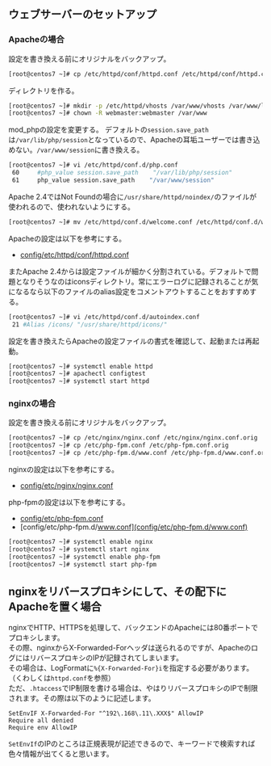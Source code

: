 ## ウェブサーバーのセットアップ

### Apacheの場合

設定を書き換える前にオリジナルをバックアップ。

```bash
[root@centos7 ~]# cp /etc/httpd/conf/httpd.conf /etc/httpd/conf/httpd.conf.orig
```

ディレクトリを作る。

```bash
[root@centos7 ~]# mkdir -p /etc/httpd/vhosts /var/www/vhosts /var/www/logs/httpd /var/www/session
[root@centos7 ~]# chown -R webmaster:webmaster /var/www
```

mod_phpの設定を変更する。
デフォルトの`session.save_path`は`/var/lib/php/session`となっているので、Apacheの耳垢ユーザーでは書き込めない。`/var/www/session`に書き換える。

```bash
[root@centos7 ~]# vi /etc/httpd/conf.d/php.conf
 60     #php_value session.save_path    "/var/lib/php/session"
 61     php_value session.save_path    "/var/www/session"
```

Apache 2.4ではNot Foundの場合に`/usr/share/httpd/noindex/`のファイルが使われるので、使われないようにする。

```bash
[root@centos7 ~]# mv /etc/httpd/conf.d/welcome.conf /etc/httpd/conf.d/welcome.conf.bk
```

Apacheの設定は以下を参考にする。

- [config/etc/httpd/conf/httpd.conf](config/etc/httpd/conf/httpd.conf)

またApache 2.4からは設定ファイルが細かく分割されている。デフォルトで問題となりそうなのはiconsディレクトリ。常にエラーログに記録されることが気になるなら以下のファイルのalias設定をコメントアウトすることをおすすめする。

```bash
[root@centos7 ~]# vi /etc/httpd/conf.d/autoindex.conf
 21 #Alias /icons/ "/usr/share/httpd/icons/"
```

設定を書き換えたらApacheの設定ファイルの書式を確認して、起動または再起動。

```bash
[root@centos7 ~]# systemctl enable httpd
[root@centos7 ~]# apachectl configtest
[root@centos7 ~]# systemctl start httpd
```

### nginxの場合

設定を書き換える前にオリジナルをバックアップ。

```bash
[root@centos7 ~]# cp /etc/nginx/nginx.conf /etc/nginx/nginx.conf.orig
[root@centos7 ~]# cp /etc/php-fpm.conf /etc/php-fpm.conf.orig
[root@centos7 ~]# cp /etc/php-fpm.d/www.conf /etc/php-fpm.d/www.conf.orig
```

nginxの設定は以下を参考にする。

- [config/etc/nginx/nginx.conf](config/etc/nginx/nginx.conf)

php-fpmの設定は以下を参考にする。

- [config/etc/php-fpm.conf](config/etc/php-fpm.conf)
- [config/etc/php-fpm.d/www.conf](config/etc/php-fpm.d/www.conf)

```bash
[root@centos7 ~]# systemctl enable nginx
[root@centos7 ~]# systemctl start nginx
[root@centos7 ~]# systemctl enable php-fpm
[root@centos7 ~]# systemctl start php-fpm
```

## nginxをリバースプロキシにして、その配下にApacheを置く場合

nginxでHTTP、HTTPSを処理して、バックエンドのApacheには80番ポートでプロキシします。  
その際、nginxからX-Forwarded-Forヘッダは送られるのですが、ApacheのログにはリバースプロキシのIPが記録されてしまいます。  
その場合は、LogFormatに`%{X-Forwarded-For}i`を指定する必要があります。（くわしくは`httpd.conf`を参照）  
ただ、`.htaccess`でIP制限を書ける場合は、やはりリバースプロキシのIPで制限されます。その際は以下のように記述します。  
```.htaccess
SetEnvIF X-Forwarded-For "^192\.168\.11\.XXX$" AllowIP
Require all denied
Require env AllowIP
```
`SetEnvIf`のIPのところは正規表現が記述できるので、キーワードで検索すれば色々情報が出てくると思います。
